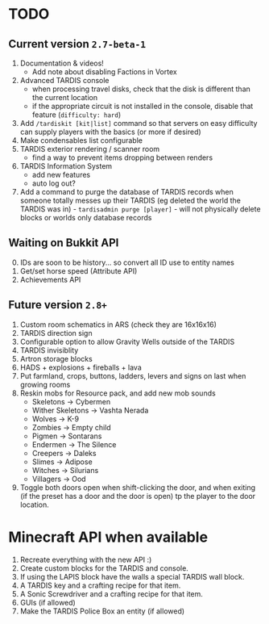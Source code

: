 # TODO

## Current version `2.7-beta-1`
1. Documentation & videos!
   * Add note about disabling Factions in Vortex
2. Advanced TARDIS console
    * when processing travel disks, check that the disk is different than the current location
    * if the appropriate circuit is not installed in the console, disable that feature (`difficulty: hard`)
3. Add `/tardiskit [kit|list]` command so that servers on easy difficulty can supply players with the basics (or more if desired)
4. Make condensables list configurable
5. TARDIS exterior rendering / scanner room
   * find a way to prevent items dropping between renders
6. TARDIS Information System
    * add new features
    * auto log out?
7. Add a command to purge the database of TARDIS records when someone totally messes up their TARDIS (eg deleted the world the TARDIS was in) - `tardisadmin purge [player]` - will not physically delete blocks or worlds only database records
    
## Waiting on Bukkit API
0. IDs are soon to be history... so convert all ID use to entity names
1. Get/set horse speed (Attribute API)
2. Achievements API

## Future version `2.8+`
1. Custom room schematics in ARS (check they are 16x16x16)
2. TARDIS direction sign
3. Configurable option to allow Gravity Wells outside of the TARDIS
4. TARDIS invisiblity
5. Artron storage blocks
6. HADS + explosions + fireballs + lava
7. Put farmland, crops, buttons, ladders, levers and signs on last when growing rooms
8. Reskin mobs for Resource pack, and add new mob sounds
   * Skeletons -> Cybermen
   * Wither Skeletons -> Vashta Nerada
   * Wolves -> K-9
   * Zombies -> Empty child
   * Pigmen -> Sontarans
   * Endermen -> The Silence
   * Creepers -> Daleks
   * Slimes -> Adipose
   * Witches -> Silurians
   * Villagers -> Ood
9. Toggle both doors open when shift-clicking the door, and when exiting (if the preset has a door and the door is open) tp the player to the door location.

# Minecraft API when available
1. Recreate everything with the new API :)
2. Create custom blocks for the TARDIS and console.
3. If using the LAPIS block have the walls a special TARDIS wall block.
4. A TARDIS key and a crafting recipe for that item.
5. A Sonic Screwdriver and a crafting recipe for that item.
6. GUIs (if allowed)
7. Make the TARDIS Police Box an entity (if allowed)
